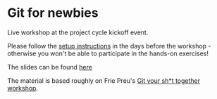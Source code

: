 
# Git for newbies

Live workshop at the project cycle kickoff event.

Please follow the [setup instructions](https://github.com/CorrelAid/git-newbie-playground) in the days before the workshop - otherwise you won't be able to participate in the hands-on exercises!

The slides can be found [here](https://correlaid.github.io/projektzyklus-workshops/00_kickoff-git-for-newbies/slides.html)

The material is based roughly on Frie Preu's [Git your sh*t together workshop](https://frie.codes/gost.html).

